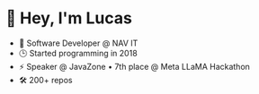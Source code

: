 # 👋 Hey, I'm Lucas

- 🧠 Software Developer @ NAV IT
- 🕒 Started programming in 2018
- ⚡ Speaker @ JavaZone • 7th place @ Meta LLaMA Hackathon
- 🛠️ 200+ repos
